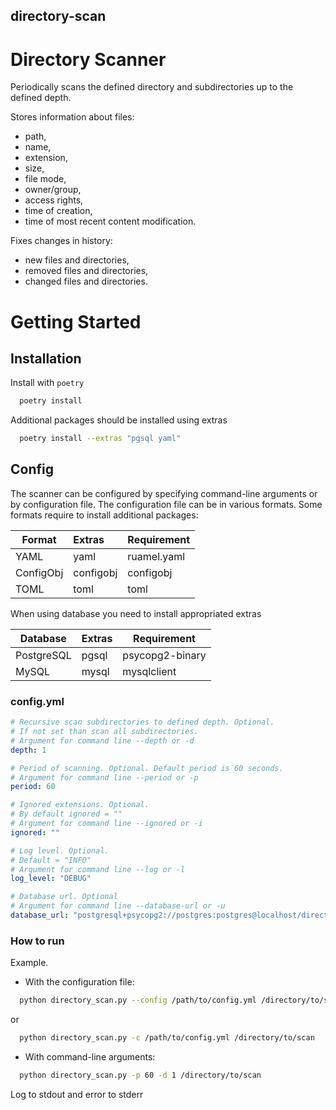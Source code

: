 ## directory-scan

# Directory Scanner

Periodically scans the defined directory and subdirectories up to the defined depth.

Stores information about files:
- path, 
- name, 
- extension, 
- size, 
- file mode, 
- owner/group, 
- access rights,
- time of creation,
- time of most recent content modification. 

Fixes changes in history:
- new files and directories,
- removed files and directories,
- changed files and directories.

 
# Getting Started 
 
## Installation

Install with `poetry` 

```bash 
  poetry install
```

Additional packages should be installed using extras 

```bash
  poetry install --extras "pgsql yaml"
```


## Config

The scanner can be configured by specifying command-line arguments or by 
configuration file. The configuration file can be in various formats. Some 
formats require to install additional packages:

| Format    |    Extras |  Requirement   |
|-----------|:----------|----------------|
| YAML      |   yaml    | ruamel.yaml    |
| ConfigObj | configobj | configobj      |
| TOML      | toml      | toml           |


When using database you need to install appropriated extras

| Database  |    Extras |  Requirement   |
|-----------|:----------|----------------|
| PostgreSQL|   pgsql   | psycopg2-binary|
| MySQL     | mysql     | mysqlclient    |


### config.yml
 
```yaml
# Recursive scan subdirectories to defined depth. Optional. 
# If not set than scan all subdirectories.
# Argument for command line --depth or -d
depth: 1

# Period of scanning. Optional. Default period is 60 seconds.
# Argument for command line --period or -p
period: 60

# Ignored extensions. Optional.
# By default ignored = ""
# Argument for command line --ignored or -i
ignored: ""

# Log level. Optional. 
# Default = "INFO"
# Argument for command line --log or -l
log_level: "DEBUG"

# Database url. Optional
# Argument for command line --database-url or -u
database_url: "postgresql+psycopg2://postgres:postgres@localhost/directory_scan"
```

### How to run
  
Example.

- With the configuration file:
```bash
  python directory_scan.py --config /path/to/config.yml /directory/to/scan
```
or
```bash
  python directory_scan.py -c /path/to/config.yml /directory/to/scan
```

- With command-line arguments:
```bash
  python directory_scan.py -p 60 -d 1 /directory/to/scan
```

Log to stdout and error to stderr  
